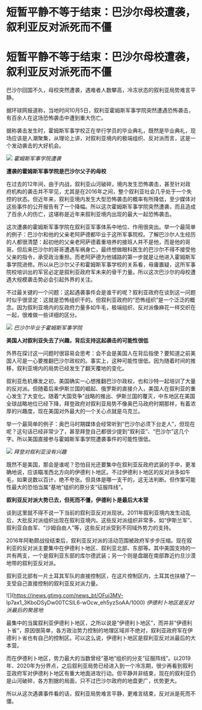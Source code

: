 # 短暂平静不等于结束：巴沙尔母校遭袭，叙利亚反对派死而不僵

# 短暂平静不等于结束：巴沙尔母校遭袭，叙利亚反对派死而不僵

巴沙尔回国不久，母校突然遭袭，遇难者人数攀高，冷冻状态的叙利亚局势难言平静。

据环球网报道称，当地时间10月5日，叙利亚霍姆斯军事学院突然遭遇恐怖袭击，有百余人在这场恐怖袭击中遭到重大伤亡。

据称袭击发生时，霍姆斯军事学校正在举行学员的毕业典礼，既然是毕业典礼，现场应该是人潮聚集，从理论上讲，对叙利亚境内的极端组织、反对派而言，这是一个发动袭击的大好机会。

![](https://inews.gtimg.com/news_bt/OyVYOJXkFNA0XxTxgLMNCy7i74w4KTAZ5LqyxFBpb6hoQAA/1000)
_霍姆斯军事学院遭袭_

**遭袭的霍姆斯军事学院是巴沙尔父子的母校**

在过去的12年间，由于内战，叙利亚山河破碎，境内发生恐怖袭击，甚至针对政府机构的袭击并不罕见，尤其是在2016年之间，整个叙利亚社会几乎处于一个失控的状态。但近年来，叙利亚境内发生大型恐怖袭击的概率有所降低，至少媒体对这些事件的公开报告有了一个降幅。所以这次霍姆斯军事学院突然遭袭，而且造成了百余人的伤亡，这堪称是近年来叙利亚境内出现的最大一起恐怖袭击。

这次遭袭的霍姆斯军事学院在叙利亚军事体系中地位、作用很突出。举一个最简单的例子：巴沙尔和他的父亲老阿萨德都毕业于这所军事院校。了解巴沙尔人生经历的人都很清楚：起初他的父亲老阿萨德着重培养的接班人并不是他，而是他的哥哥。但后来巴沙尔的哥哥遭遇车祸身亡，最终想做眼科医生的巴沙尔不得不接受他父亲的指令，承受政治重担。而老阿萨德为他铺路的第一步就是让他进入霍姆斯军事学院进修。所以从巴沙尔父子和霍姆斯军事学校的关系看，毋庸置疑，这所军事院校培训出的军官必定是叙利亚政府军未来的骨干力量。所以这次巴沙尔的母校遭遇大规模袭击势必会引起外界的关注。

不过最关键的一个问题：这起遇袭事件会是谁干的呢？叙利亚政府在谈到这一问题时似乎很坚定：这就是恐怖组织干的。但叙利亚政府的“恐怖组织”是一个泛泛的概念。因为叙利亚境内的反政府力量多如牛毛，极端组织、反对派像麻花一样交织在一起，很难做一些详细的区分。

![](https://inews.gtimg.com/news_bt/OtLP_NtelVghCRt1iXgZv65r1WmAIsJ3pRD0G4yQsPhV0AA/1000)
_巴沙尔毕业于霍姆斯军事学院_

**美国人对叙利亚失去了兴趣，背后支持这起袭击的可能性很低**

外界在探讨这一问题时很容易会思考：会不会是美国人在背后指使？要知道之前美国人可是一心要推翻巴沙尔政权的。事实上，这种可能性很低。因为随着时间的推移，叙利亚境内的局势已经发生了翻天覆地的变化。

叙利亚危机爆发之初，美国确实一心想推翻巴沙尔政权，也和沙特一起培训了大量的反对派。但随着后来伊斯兰国的崛起、俄罗斯的直接介入，美国人在叙利亚的重心发生了大变化。随着“大国竞争”战略的推出、伊斯兰国的覆灭，中东地区在美国全球战略地位已经下降，拜登政府对叙利亚局势不像奥巴马政府时期那样，有着浓厚的兴趣度，现在美国对外最大的一个关心点就是乌克兰。

举一个最简单的例子：奥巴马时期媒体会经常听到“巴沙尔必须下台走人”，但现在呢？这句话已经非常少了，甚至拜登自己都很少提到“叙利亚”、“巴沙尔”这几个字。所以美国直接参与霍姆斯军事学院遭袭事件的可能性很低。

![](https://inews.gtimg.com/news_bt/ONWJftDwVjPo9tR8OeoLW1Xb6EAdCiLz7pydPL41KYuNwAA/1000)
_拜登对叙利亚没有兴趣_

既然不是美国，那会是谁呢？恐怕目光还要集中在叙利亚反政府武装的手中，更准确地说，应该瞄准西北方向的伊德利卜地区。不过伊德利卜地区的反对派多如牛毛，如果说数以百计，绝不夸张。但具体是哪一支干的，这无法判断。但作案可能性最大的恐怕当属“基地”组织的原分支“征服阵线”。

**叙利亚反对派大势已去，但死而不僵，伊德利卜是最后大本营**

谈到这里就不得不说一下当前的叙利亚反对派现状。2011年叙利亚境内发生动乱后，大批反对派组织出现在叙利亚境内。这些反对派组织非常多，如“伊斯兰军”、叙利亚自由军、“沙姆自由人”等，这些反对派受到不同域外势力的支持。

2016年阿勒颇战役结束后，叙利亚反对派的活动范围被政府军步步压缩。现在叙利亚的反对派主要集中在伊德利卜地区、叙利亚北部、东部等。其中美国支持的一共有两支，一个是叙利亚东部的库尔德武装；另一个则是盘踞在南部靠近约旦沙漠地带的叙利亚反对派。

叙利亚北部有一片土耳其军队的直接控制区，在这片控制区内，土耳其也扶植了一支受自己直接控制的叙利亚反对派力量。

![](https://inews.gtimg.com/news_bt/OFui3MV-
Ip7ax1_3KboDSyDw00TCSlL6-wOcw_eh5yzSoAA/1000) _伊德利卜地区是反对派最后的聚居地_

最集中的当属叙利亚伊德利卜地区，之所以说是“伊德利卜地区”，而并非“伊德利卜省”，原因很简单，各方政治势力控制的地理区域并不绝对，叙利亚政府军在伊德利卜省也有自己的控制区。可以这么说，伊德利卜地区是叙利亚反对派最后的大本营。

而在伊德利卜地区，势力最大的当数曾经“基地”组织的分支“征服阵线”。以2019年、2020年为分界点，之后叙利亚局势已经进入到一个冷冻期，很少再看到叙利亚政府军对伊德利卜地区有重大地面进攻行动。但平静并非结束，现在的叙利亚仍是山河破碎，各方割据的局面，只不过巴沙尔政府的地盘更广，优势更大。

所以从这次遇袭事件看的话，叙利亚局势难言平静，更难言结束，反对派是死而不僵。

